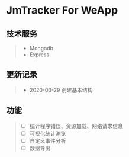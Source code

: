 # JmTracker For WeApp

## 技术服务

> - Mongodb
> - Express


## 更新记录

> - 2020-03-29 创建基本结构

## 功能

> - [ ] 统计程序错误、资源加载、网络请求信息
> - [ ] 可视化统计浏览
> - [ ] 自定义事件分析
> - [ ] 数据导出